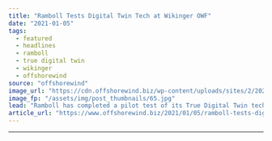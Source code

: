 ```yaml
---
title: "Ramboll Tests Digital Twin Tech at Wikinger OWF"
date: "2021-01-05"
tags: 
  - featured
  - headlines
  - ramboll
  - true digital twin
  - wikinger
  - offshorewind
source: "offshorewind"
image_url: "https://cdn.offshorewind.biz/wp-content/uploads/sites/2/2021/01/05110003/ScottishPower-Renewables_Iberdrola_Wikinger.jpg"
image_fp: "/assets/img/post_thumbnails/65.jpg"
lead: "Ramboll has completed a pilot test of its True Digital Twin technology at Iberdrola&#8217;s"
article_url: "https://www.offshorewind.biz/2021/01/05/ramboll-tests-digital-twin-tech-at-wikinger-owf/"
---
```


---
